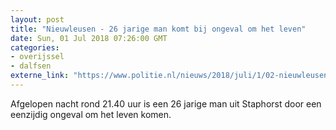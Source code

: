 ```yaml
---
layout: post
title: "Nieuwleusen - 26 jarige man komt bij ongeval om het leven"
date: Sun, 01 Jul 2018 07:26:00 GMT
categories: 
- overijssel 
- dalfsen 
externe_link: "https://www.politie.nl/nieuws/2018/juli/1/02-nieuwleusen-26-jarige-man-komt-bij-ongeval-om-het-leven.html"
---
```


Afgelopen nacht rond 21.40 uur is een 26 jarige man uit Staphorst door een eenzijdig ongeval om het leven komen.
